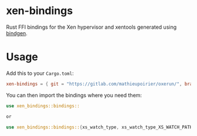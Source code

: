 # xen-bindings
Rust FFI bindings for the Xen hypervisor and xentools generated using [bindgen](https://crates.io/crates/bindgen).

# Usage
Add this to your `Cargo.toml`:
```toml
xen-bindings = { git = "https://gitlab.com/mathieupoirier/oxerun/", branch = "xen-bindings" }
```
You can then import the bindings where you need them:
```rust
use xen_bindings::bindings::

or

use xen_bindings::bindings::{xs_watch_type, xs_watch_type_XS_WATCH_PATH};
```
